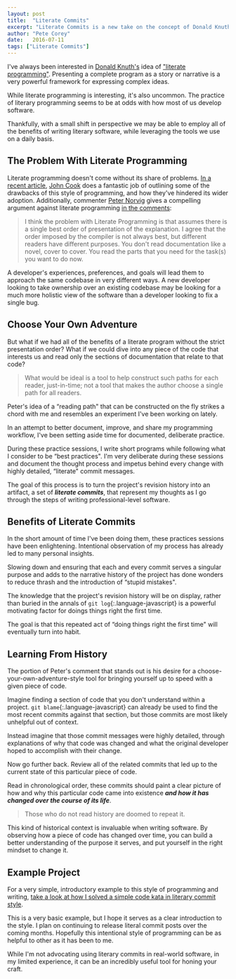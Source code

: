 ```yaml
---
layout: post
title:  "Literate Commits"
excerpt: "Literate Commits is a new take on the concept of Donald Knuth's Literate Programming that tells a story through your repository's commit history."
author: "Pete Corey"
date:   2016-07-11
tags: ["Literate Commits"]
---
```


I've always been interested in [Donald Knuth's](http://www-cs-faculty.stanford.edu/~uno/) idea of ["literate programming"](https://en.wikipedia.org/wiki/Literate_programming). Presenting a complete program as a story or narrative is a very powerful framework for expressing complex ideas.

While literate programming is interesting, it's also uncommon. The practice of literary programming seems to be at odds with how most of us develop software.

Thankfully, with a small shift in perspective we may be able to employ all of the benefits of writing literary software, while leveraging the tools we use on a daily basis.

## The Problem With Literate Programming

Literate programming doesn't come without its share of problems. [In a recent article](http://www.johndcook.com/blog/2016/07/06/literate-programming-presenting-code-in-human-order/), [John Cook](http://www.johndcook.com/blog/) does a fantastic job of outlining some of the drawbacks of this style of programming, and how they've hindered its wider adoption. Additionally, commenter [Peter Norvig](http://norvig.com/) gives a compelling argument against literate programming [in the comments](http://www.johndcook.com/blog/2016/07/06/literate-programming-presenting-code-in-human-order/#comment-871292):

> I think the problem with Literate Programming is that assumes there is a single best order of presentation of the explanation. I agree that the order imposed by the compiler is not always best, but different readers have different purposes. You don't read documentation like a novel, cover to cover. You read the parts that you need for the task(s) you want to do now.

A developer's experiences, preferences, and goals will lead them to approach the same codebase in very different ways. A new developer looking to take ownership over an existing codebase may be looking for a much more holistic view of the software than a developer looking to fix a single bug.

## Choose Your Own Adventure

But what if we had all of the benefits of a literate program without the strict presentation order? What if we could dive into any piece of the code that interests us and read only the sections of documentation that relate to that code?

> What would be ideal is a tool to help construct such paths for each reader, just-in-time; not a tool that makes the author choose a single path for all readers.

Peter's idea of a “reading path" that can be constructed on the fly strikes a chord with me and resembles an experiment I've been working on lately.

In an attempt to better document, improve, and share my programming workflow, I've been setting aside time for documented, deliberate practice.

During these practice sessions, I write short programs while following what I consider to be “best practices". I'm very deliberate during these sessions and document the thought process and impetus behind every change with highly detailed, “literate" commit messages.

The goal of this process is to turn the project's revision history into an artifact, a set of ___literate commits___, that represent my thoughts as I go through the steps of writing professional-level software.

## Benefits of Literate Commits

In the short amount of time I've been doing them, these practices sessions have been enlightening. Intentional observation of my process has already led to many personal insights.

Slowing down and ensuring that each and every commit serves a singular purpose and adds to the narrative history of the project has done wonders to reduce thrash and the introduction of “stupid mistakes".

The knowledge that the project's revision history will be on display, rather than buried in the annals of `git log`{:.language-javascript} is a powerful motivating factor for doings things right the first time.

The goal is that this repeated act of “doing things right the first time" will eventually turn into habit.

## Learning From History

The portion of Peter's comment that stands out is his desire for a choose-your-own-adventure-style tool for bringing yourself up to speed with a given piece of code.

Imagine finding a section of code that you don't understand within a project. `git blame`{:.language-javascript} can already be used to find the most recent commits against that section, but those commits are most likely unhelpful out of context.

Instead imagine that those commit messages were highly detailed, through explanations of why that code was changed and what the original developer hoped to accomplish with their change.

Now go further back. Review all of the related commits that led up to the current state of this particular piece of code.

Read in chronological order, these commits should paint a clear picture of how and why this particular code came into existence ___and how it has changed over the course of its life___.

> Those who do not read history are doomed to repeat it.

This kind of historical context is invaluable when writing software. By observing how a piece of code has changed over time, you can build a better understanding of the purpose it serves, and put yourself in the right mindset to change it.

## Example Project

For a very simple, introductory example to this style of programming and writing, [take a look at how I solved a simple code kata in literary commit style](/blog/2016/07/11/delete-occurrences-of-an-element/).

This is a very basic example, but I hope it serves as a clear introduction to the style. I plan on continuing to release literal commit posts over the coming months. Hopefully this intentional style of programming can be as helpful to other as it has been to me.

While I'm not advocating using literary commits in real-world software, in my limited experience, it can be an incredibly useful tool for honing your craft.

